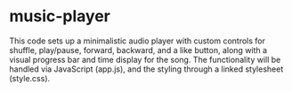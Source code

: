 # music-player
This code sets up a minimalistic audio player with custom controls for shuffle, play/pause, forward, backward, and a like button, along with a visual progress bar and time display for the song. The functionality will be handled via JavaScript (app.js), and the styling through a linked stylesheet (style.css).

